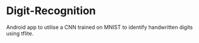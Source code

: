 # Digit-Recognition
Android app to utilise a CNN trained on MNIST to identify handwritten digits using tflite.
